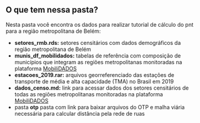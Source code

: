 ## O que tem nessa pasta?

Nesta pasta você encontra os dados para realizar tutorial de cálculo do pnt para a região metropolitana de Belém:

- **setores_rmb.rds:** setores censitários com dados demográficos da região metropolitana de Belém
- **munis_df_mobilidados:** tabelas de referência com composição de municípios que integram as regiões metropolitanas monitoradas na plataforma [MobiliDADOS](https://mobilidados.org.br/)
- **estacoes_2019.rar:** arquivos georreferenciado das estações de transporte de média e alta capacidade (TMA) no Brasil em 2019 
- **dados_censo.md:** link para acessar dados dos setores censitários de todas as regiões metropolitanas monitoradas na plataforma [MobiliDADOS](https://mobilidados.org.br/)
- pasta **otp** pasta com link para baixar arquivos do OTP e malha viária necessária para calcular distância pela rede de ruas


